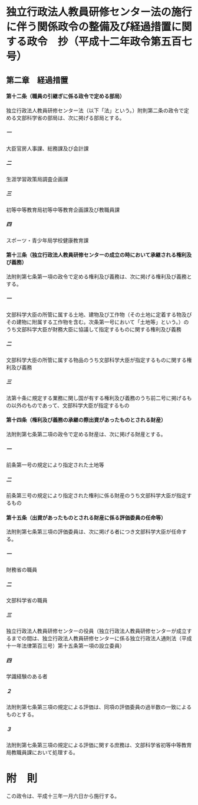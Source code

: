 # 独立行政法人教員研修センター法の施行に伴う関係政令の整備及び経過措置に関する政令　抄（平成十二年政令第五百七号）
## 第二章　経過措置
#### 第十二条（職員の引継ぎに係る政令で定める部局）
独立行政法人教員研修センター法（以下「法」という。）附則第二条の政令で定める文部科学省の部局は、次に掲げる部局とする。
##### 一
大臣官房人事課、総務課及び会計課
##### 二
生涯学習政策局調査企画課
##### 三
初等中等教育局初等中等教育企画課及び教職員課
##### 四
スポーツ・青少年局学校健康教育課
#### 第十三条（独立行政法人教員研修センターの成立の時において承継される権利及び義務）
法附則第七条第一項の政令で定める権利及び義務は、次に掲げる権利及び義務とする。
##### 一
文部科学大臣の所管に属する土地、建物及び工作物（その土地に定着する物及びその建物に附属する工作物を含む。次条第一号において「土地等」という。）のうち文部科学大臣が財務大臣に協議して指定するものに関する権利及び義務
##### 二
文部科学大臣の所管に属する物品のうち文部科学大臣が指定するものに関する権利及び義務
##### 三
法第十条に規定する業務に関し国が有する権利及び義務のうち前二号に掲げるもの以外のものであって、文部科学大臣が指定するもの
#### 第十四条（権利及び義務の承継の際出資があったものとされる財産）
法附則第七条第二項の政令で定める財産は、次に掲げる財産とする。
##### 一
前条第一号の規定により指定された土地等
##### 二
前条第三号の規定により指定された権利に係る財産のうち文部科学大臣が指定するもの
#### 第十五条（出資があったものとされる財産に係る評価委員の任命等）
法附則第七条第三項の評価委員は、次に掲げる者につき文部科学大臣が任命する。
##### 一
財務省の職員
##### 二
文部科学省の職員
##### 三
独立行政法人教員研修センターの役員（独立行政法人教員研修センターが成立するまでの間は、独立行政法人教員研修センターに係る独立行政法人通則法（平成十一年法律第百三号）第十五条第一項の設立委員）
##### 四
学識経験のある者
##### ２
法附則第七条第三項の規定による評価は、同項の評価委員の過半数の一致によるものとする。
##### ３
法附則第七条第三項の規定による評価に関する庶務は、文部科学省初等中等教育局教職員課において処理する。
# 附　則
この政令は、平成十三年一月六日から施行する。
